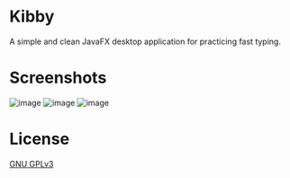 # Kibby
A simple and clean JavaFX desktop application for practicing fast typing.

# Screenshots
![image](https://github.com/rchronicler/kibby/assets/103647221/1539ea5e-f75f-49bb-9bca-d16b9cd0eae4)
![image](https://github.com/rchronicler/kibby/assets/103647221/1d552b4d-40fd-4069-95ca-b19d9977f920)
![image](https://github.com/rchronicler/kibby/assets/103647221/06dd2fc3-bc22-4598-ad6c-0314b3379490)

# License
[GNU GPLv3](https://github.com/rchronicler/kibby/blob/main/LICENSE)
